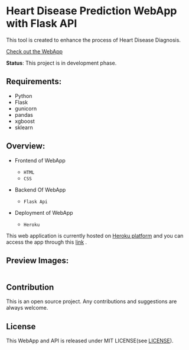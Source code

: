# Heart Disease Prediction WebApp with Flask API

This tool is created to enhance the process of Heart Disease Diagnosis.

[Check out the WebApp](https://heartdisease-predict.herokuapp.com/)


**Status**: This project is in development phase.


## Requirements:
- Python
- Flask 
- gunicorn
- pandas
- xgboost
- sklearn

## Overview:

- Frontend of WebApp
   - ```HTML ```
   - ```CSS ```

- Backend Of WebApp
   - ```Flask Api```
   
- Deployment of WebApp
   - ```Heroku ```
   
This web application is currently hosted on [Heroku platform](http://heroku.com/) and you can access the app through this [link](https://heartdisease-predict.herokuapp.com/)
.


##  Preview Images:

<p float="left">
  <img src=>

 </p>
 
## Contribution

 This is an open source project. Any contributions and suggestions are always welcome. 
 
## License

This WebApp and API is released under MIT LICENSE(see [LICENSE](LICENSE)).
